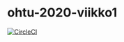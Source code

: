 # ohtu-2020-viikko1

[![CircleCI](https://circleci.com/gh/JK-SE/ohtu-2020-viikko1.svg?style=svg)](https://circleci.com/gh/JK-SE/ohtu-2020-viikko1)

